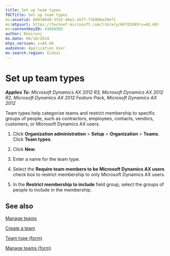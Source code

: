 ```yaml
---
title: Set up team types
TOCTitle: Set up team types
ms:assetid: 6d934849-3fe2-40a1-a5f7-f3b806a39ef1
ms:mtpsurl: https://technet.microsoft.com/library/Hh781093(v=AX.60)
ms:contentKeyID: 43894503
author: Khairunj
ms.date: 04/18/2014
mtps_version: v=AX.60
audience: Application User
ms.search.region: Global
---
```


# Set up team types 


_**Applies To:** Microsoft Dynamics AX 2012 R3, Microsoft Dynamics AX 2012 R2, Microsoft Dynamics AX 2012 Feature Pack, Microsoft Dynamics AX 2012_

Team types help categorize teams and restrict membership to specific groups of people, such as contractors, employees, contacts, vendors, customers, or Microsoft Dynamics AX users.

1.  Click **Organization administration** \> **Setup** \> **Organization** \> **Teams**. Click **Team types**.

2.  Click **New**.

3.  Enter a name for the team type.

4.  Select the **Require team members to be Microsoft Dynamics AX users** check box to restrict membership to only Microsoft Dynamics AX users.

5.  In the **Restrict membership to include** field group, select the groups of people to include in the membership.

## See also

[Manage teams](manage-teams.md)

[Create a team](create-a-team.md)

[Team type (form)](https://technet.microsoft.com/library/hh242717\(v=ax.60\))

[Manage teams (form)](https://technet.microsoft.com/library/hh209425\(v=ax.60\))

  


